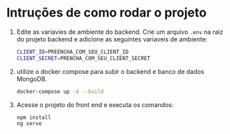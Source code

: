 # Intruções de como rodar o projeto

1. Edite as variavies de ambiente do backend. Crie um arquivo `.env` na raiz do projeto backend e adicione as seguintes variaveis de ambiente:

    ```bash
    CLIENT_ID=PREENCHA_COM_SEU_CLIENT_ID
    CLIENT_SECRET=PRENCHA_COM_SEU_CLIENT_SECRET
    ```

2. utilize o docker compose para subir o backend e banco de dados MongoDB.
   
    ```bash
    docker-compose up -d --build
    ```

3. Acesse o projeto do front end e executa os comandos:
    
    ```bash
    npm install
    ng serve
    ```
